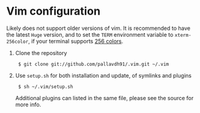 Vim configuration
====

Likely does not support older versions of vim. It is recommended to have the latest `Huge` version, and to set the `TERM` environment variable to `xterm-256color`, if your terminal supports [256 colors](http://vim.wikia.com/wiki/256_colors_in_vim).

1. Clone the repository
    
        $ git clone git://github.com/pallavdh91/.vim.git ~/.vim

2. Use `setup.sh` for both installation and update, of symlinks and plugins
        
        $ sh ~/.vim/setup.sh
    Additional plugins can listed in the same file, please see the source for more info.
